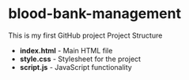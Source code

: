 # blood-bank-management
This is my first GitHub project
Project Structure
- **index.html** - Main HTML file
- **style.css** - Stylesheet for the project
- **script.js** - JavaScript functionality
